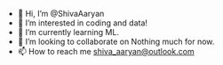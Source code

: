 - 👋 Hi, I’m @ShivaAaryan
- 👀 I’m interested in coding and data!
- 🌱 I’m currently learning ML.
- 💞️ I’m looking to collaborate on Nothing much for now.
- 📫 How to reach me shiva_aaryan@outlook.com

<!---
ShivaAaryan/ShivaAaryan is a ✨ special ✨ repository because its `README.md` (this file) appears on your GitHub profile.
You can click the Preview link to take a look at your changes.
--->
